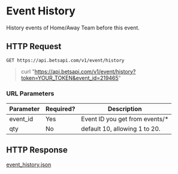 # Event History

History events of Home/Away Team before this event.

## HTTP Request

`GET https://api.betsapi.com/v1/event/history`

> curl "https://api.betsapi.com/v1/event/history?token=YOUR_TOKEN&event_id=219465"

### URL Parameters

Parameter | Required? | Description
--------- | ------- | -----------
event_id | Yes | Event ID you get from events/*
qty | No | default 10, allowing 1 to 20.

## HTTP Response

[event_history.json](../samples/event_history.json)